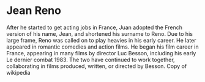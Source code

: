 # Jean Reno

After he started to get acting jobs in France, Juan adopted the French version of his name, Jean, and shortened his surname to Reno. Due to his large frame, Reno was called on to play heavies in his early career. He later appeared in romantic comedies and action films. He began his film career in France, appearing in many films by director Luc Besson, including his early Le dernier combat 1983. The two have continued to work together, collaborating in films produced, written, or directed by Besson.  Copy of wikipedia
